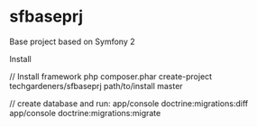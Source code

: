 sfbaseprj
=========

Base project based on Symfony 2

Install

// Install framework
php composer.phar create-project techgardeners/sfbaseprj path/to/install master

// create database and run:
app/console doctrine:migrations:diff
app/console doctrine:migrations:migrate